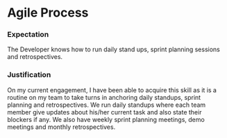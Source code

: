 # Agile Process
### Expectation
The Developer knows how to run daily stand ups, sprint planning sessions and retrospectives.

### Justification
On my current engagement, I have been able to acquire this skill as it is a routine on my team to take turns in anchoring daily standups, sprint planning and retrospectives. We run daily standups where each team member give updates about his/her current task and also state their blockers if any. We also have weekly sprint planning meetings, demo meetings and monthly retrospectives.
